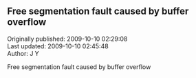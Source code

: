 ## Free segmentation fault caused by buffer overflow  
Originally published: 2009-10-10 02:29:08  
Last updated: 2009-10-10 02:45:48  
Author: J Y  
  
Free segmentation fault caused by buffer overflow